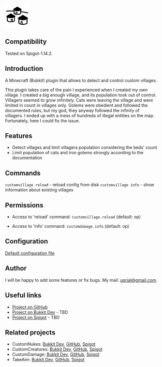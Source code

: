 ![CustomVillage Logo](images/customvillage-logo.png)

## Compatibility

Tested on Spigot-1.14.2.

## Introduction

A Minecraft (Bukkit) plugin that allows to detect and control custom villages.

This plugin takes care of the pain I experienced when I created my own village. I created a big enough village, and its population took out of control. Villagers seemed to grow infinitely. Cats were leaving the village and were limited in count in villages only. Golems were obedient and followed the documented rules, but my god, they anyway followed the infinity of villagers. I ended up with a mess of hundreds of illegal entities on the map. Fortunately, here I could fix the issue.

## Features

* Detect villages and limit villagers population considering the beds' count
* Limit population of cats and iron golems strongly according to the documentation

## Commands

`customvillage reload` - reload config from disk
`customvillage info` - show information about existing villages

## Permissions

* Access to 'reload' command:
`customvillage.reload` (default: op)

* Access to 'info' command:
`customdamage.info` (default: op)

## Configuration
[Default configuration file](src/main/resources/config.yml)

## Author
I will be happy to add some features or fix bugs. My mail: uprial@gmail.com.

## Useful links
* [Project on GitHub](https://github.com/uprial/customvillage/)
* [Project on Bukkit Dev](http://dev.bukkit.org/bukkit-plugins/customvillage/) - TBD
* [Project on Spigot](https://www.spigotmc.org/resources/customvillage.???/) - TBD

## Related projects
* CustomNukes: [Bukkit Dev](http://dev.bukkit.org/bukkit-plugins/customnukes/), [GitHub](https://github.com/uprial/customnukes), [Spigot](https://www.spigotmc.org/resources/customnukes.68710/)
* CustomCreatures: [Bukkit Dev](http://dev.bukkit.org/bukkit-plugins/customcreatures/), [GitHub](https://github.com/uprial/customcreatures), [Spigot](https://www.spigotmc.org/resources/customcreatures.68711/)
* CustomDamage: [Bukkit Dev](http://dev.bukkit.org/bukkit-plugins/customdamage/), [GitHub](https://github.com/uprial/customdamage), [Spigot](https://www.spigotmc.org/resources/customdamage.68712/)
* TakeAim: [Bukkit Dev](https://github.com/uprial/takeaim), [GitHub](https://dev.bukkit.org/projects/takeaim), [Spigot](https://www.spigotmc.org/resources/takeaim.68713/)
